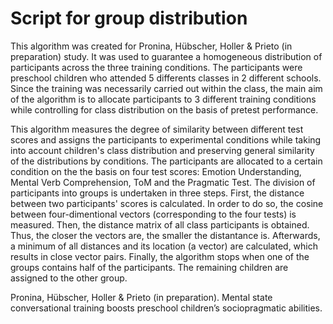 # Script for group distribution

This algorithm was created for Pronina, Hübscher, Holler & Prieto (in preparation) study. It was used to guarantee a homogeneous distribution of participants across the three training conditions. The participants were preschool children who attended 5 differents classes in 2 different schools. Since the training was necessarily carried out within the class, the main aim of the algorithm is to allocate participants to 3 different training conditions while controlling for class distribution on the basis of pretest performance.

This algorithm measures the degree of similarity between different test scores and assigns the participants to experimental conditions while taking into account children's class distribution and preserving general similarity of the distributions by conditions. The participants are allocated to a certain condition on the the basis on four test scores: Emotion Understanding, Mental Verb Comprehension, ToM and the Pragmatic Test. The division of participants into groups is undertaken in three steps. First, the distance between two participants' scores is calculated. In order to do so, the cosine between four-dimentional vectors (corresponding to the four tests) is measured. Then, the distance matrix of all class participants is obtained. Thus, the closer the vectors are, the smaller the distantance is. Afterwards, a minimum of all distances and its location (a vector) are calculated, which results in close vector pairs. Finally, the algorithm stops when one of the groups contains half of the participants. The remaining children are assigned to the other group.

Pronina, Hübscher, Holler & Prieto (in preparation). Mental state conversational training boosts preschool children’s sociopragmatic abilities.
